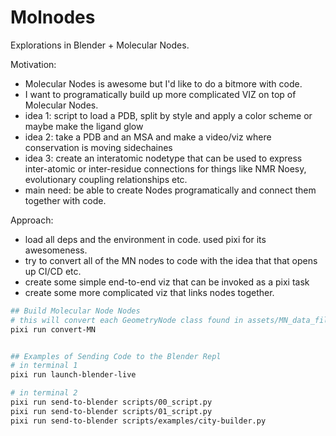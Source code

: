 # Molnodes

Explorations in Blender + Molecular Nodes.


Motivation:

  - Molecular Nodes is awesome but I'd like to do a bitmore with code.
  - I want to programatically build up more complicated VIZ on top of Molecular Nodes.
  - idea 1: script to load a PDB, split by style and apply a color scheme or maybe make the ligand glow
  - idea 2: take a PDB and an MSA and make a video/viz where conservation is moving sidechaines
  - idea 3: create an interatomic nodetype that can be used to express inter-atomic or inter-residue connections for things like NMR Noesy, evolutionary coupling relationships etc.
  - main need: be able to create Nodes programatically and connect them together with code.


Approach:

  - load all deps and the environment in code. used pixi for its awesomeness.
  - try to convert all of the MN nodes to code with the idea that that opens up CI/CD etc.
  - create some simple end-to-end viz that can be invoked as a pixi task
  - create some more complicated viz that links nodes together.


```sh
## Build Molecular Node Nodes
# this will convert each GeometryNode class found in assets/MN_data_file_4.2.blend to a pythonclas
pixi run convert-MN


## Examples of Sending Code to the Blender Repl
# in terminal 1
pixi run launch-blender-live

# in terminal 2
pixi run send-to-blender scripts/00_script.py
pixi run send-to-blender scripts/01_script.py
pixi run send-to-blender scripts/examples/city-builder.py
```

